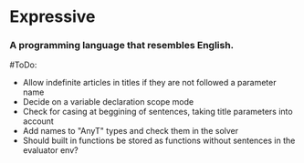 # Expressive
### A programming language that resembles English.

#ToDo:
- Allow indefinite articles in titles if they are not followed a parameter name
- Decide on a variable declaration scope mode
- Check for casing at beggining of sentences, taking title parameters into account
- Add names to "AnyT" types and check them in the solver
- Should built in functions be stored as functions without sentences in the evaluator env?
